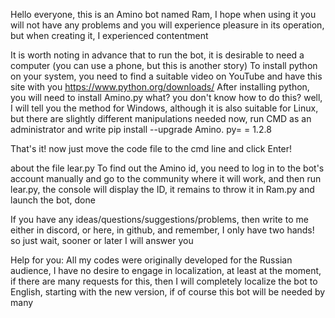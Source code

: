 Hello everyone, this is an Amino bot named Ram, I hope when using it you will not have any problems and you will experience pleasure in its operation, but when creating it, I experienced contentment

It is worth noting in advance that to run the bot, it is desirable to need a computer (you can use a phone, but this is another story)
To install python on your system, you need to find a suitable video on YouTube and have this site with you https://www.python.org/downloads/
After installing python, you will need to install Amino.py
what? you don't know how to do this? well, I will tell you the method for Windows, although it is also suitable for Linux, but there are slightly different manipulations needed
now, run CMD as an administrator and write pip install --upgrade Amino. py= = 1.2.8

That's it! now just move the code file to the cmd line and click Enter!

about the file lear.py To find out the Amino id, you need to log in to the bot's account manually and go to the community where it will work, and then run lear.py, the console will display the ID, it remains to throw it in Ram.py and launch the bot, done

If you have any ideas/questions/suggestions/problems, then write to me either in discord, or here, in github, and remember, I only have two hands! so just wait, sooner or later I will answer you

Help for you: All my codes were originally developed for the Russian audience, I have no desire to engage in localization, at least at the moment, if there are many requests for this, then I will completely localize the bot to English, starting with the new version, if of course this bot will be needed by many
